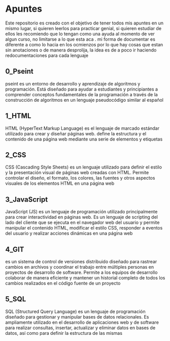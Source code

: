# Apuntes
Este repositorio es creado con el objetivo de tener todos mis apuntes en un mismo lugar, si quieren leerlos para practicar genial, si quieren estudiar de ellos les recomiendo que lo tengan como una ayuda al momento de ver algun curso, no limitarse a lo que esta aca
. mi forma de documentar es diferente a como lo hacia en los ocmienzos por lo que hay cosas que estan sin anotaciones o de manera desprolija, la idea es de a poco ir haciendo redocumentaciones para cada lenguaje

## 0_Pseint
pseint es un entorno de desarrollo y aprendizaje de algoritmos y programación. Está diseñado para ayudar a estudiantes y principiantes a comprender conceptos fundamentales de la programación a través de la construcción de algoritmos en un lenguaje pseudocódigo similar al español

## 1_HTML
HTML (HyperText Markup Language) es el lenguaje de marcado estándar utilizado para crear y diseñar páginas web.
define la estructura y el contenido de una página web mediante una serie de elementos y etiquetas

## 2_CSS
CSS (Cascading Style Sheets) es un lenguaje utilizado para definir el estilo y la presentación visual de páginas web creadas con HTML. Permite controlar el diseño, el formato, los colores, las fuentes y otros aspectos visuales de los elementos HTML en una página web

## 3_JavaScript
JavaScript (JS) es un lenguaje de programación utilizado principalmente para crear interactividad en páginas web. Es un lenguaje de scripting del lado del cliente que se ejecuta en el navegador web del usuario y permite manipular el contenido HTML, modificar el estilo CSS, responder a eventos del usuario y realizar acciones dinámicas en una página web

## 4_GIT
es un sistema de control de versiones distribuido diseñado para rastrear cambios en archivos y coordinar el trabajo entre múltiples personas en proyectos de desarrollo de software. Permite a los equipos de desarrollo colaborar de manera eficiente y mantener un historial completo de todos los cambios realizados en el código fuente de un proyecto

## 5_SQL
SQL (Structured Query Language) es un lenguaje de programación diseñado para gestionar y manipular bases de datos relacionales. Es ampliamente utilizado en el desarrollo de aplicaciones web y de software para realizar consultas, insertar, actualizar y eliminar datos en bases de datos, así como para definir la estructura de las mismas
